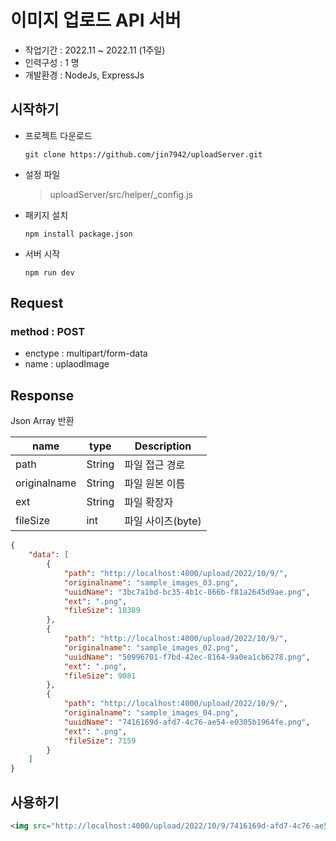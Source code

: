 # 이미지 업로드 API 서버

-   작업기간 : 2022.11 ~ 2022.11 (1주일)
-   인력구성 : 1 명
-   개발환경 : NodeJs, ExpressJs

## 시작하기

-   프로젝트 다운로드

    ```
    git clone https://github.com/jin7942/uploadServer.git
    ```

-   설정 파일

    > uploadServer/src/helper/\_config.js

-   패키지 설치

    ```
    npm install package.json
    ```

-   서버 시작
    ```
    npm run dev
    ```

## Request

### method : POST

-   enctype : multipart/form-data
-   name : uplaodImage

## Response

Json Array 반환

| name         | type   | Description       |
| ------------ | ------ | ----------------- |
| path         | String | 파일 접근 경로    |
| originalname | String | 파일 원본 이름    |
| ext          | String | 파일 확장자       |
| fileSize     | int    | 파일 사이즈(byte) |

```json
{
    "data": [
        {
            "path": "http://localhost:4000/upload/2022/10/9/",
            "originalname": "sample_images_03.png",
            "uuidName": "3bc7a1bd-bc35-4b1c-866b-f81a2645d9ae.png",
            "ext": ".png",
            "fileSize": 10389
        },
        {
            "path": "http://localhost:4000/upload/2022/10/9/",
            "originalname": "sample_images_02.png",
            "uuidName": "50996701-f7bd-42ec-8164-9a0ea1cb6278.png",
            "ext": ".png",
            "fileSize": 9081
        },
        {
            "path": "http://localhost:4000/upload/2022/10/9/",
            "originalname": "sample_images_04.png",
            "uuidName": "7416169d-afd7-4c76-ae54-e0305b1964fe.png",
            "ext": ".png",
            "fileSize": 7159
        }
    ]
}
```

## 사용하기

```html
<img src="http://localhost:4000/upload/2022/10/9/7416169d-afd7-4c76-ae54-e0305b1964fe.png" />
```
